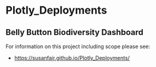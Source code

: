 # Plotly_Deployments

## Belly Button Biodiversity Dashboard
For information on this project including scope please see: 
* https://susanfair.github.io/Plotly_Deployments/